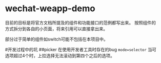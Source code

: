 # wechat-weapp-demo
目前的目标是将官方文档所提及的组件和功能接口的范例都写出来。
按照组件的方式拆分到各自的小页面，将来引用可以直接拿出来。

部分过于简单的组件如switch可能不包括在本项目中。



#开发过程中的坑
##picker 在使用开发者工具时存在的bug
`mode=selector`
当可选项超过4个时，上拉选择无法滚动到第四个之后的选项。